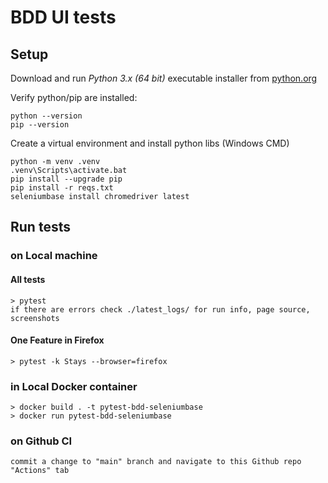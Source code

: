 # BDD UI tests

## Setup

Download and run _Python 3.x (64 bit)_ executable installer from [python.org](https://www.python.org/downloads/release/python-386/)

Verify python/pip are installed:

    python --version
    pip --version

 Create a virtual environment and install python libs (Windows CMD)

    python -m venv .venv
    .venv\Scripts\activate.bat
	pip install --upgrade pip
	pip install -r reqs.txt
    seleniumbase install chromedriver latest

## Run tests

### on Local machine

#### All tests

    > pytest
    if there are errors check ./latest_logs/ for run info, page source, screenshots

#### One Feature in Firefox

    > pytest -k Stays --browser=firefox

### in Local Docker container

    > docker build . -t pytest-bdd-seleniumbase
    > docker run pytest-bdd-seleniumbase

### on Github CI

    commit a change to "main" branch and navigate to this Github repo "Actions" tab